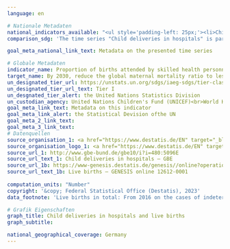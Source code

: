 ```yaml
---
language: en    

# Nationale Metadaten    
national_indicators_available: "<ul style='padding-left: 25px;'><li>Child deliveries in hospitals</li> <li> Live births in total</li></ul>"    
comparison_sdg: 'The time series "Child deliveries in hospitals" is partly compliant with the global metadata. The time series "Live births in total" provides additional information.'    

goal_meta_national_link_text: Metadata on the presented time series    

# Globale Metadaten    
indicator_name: Proportion of births attended by skilled health personnel    
target_name: By 2030, reduce the global maternal mortality ratio to less than 70 per 100,000 live births    
un_designated_tier_url: https://unstats.un.org/sdgs/iaeg-sdgs/tier-classification/    
un_designated_tier_url_text: Tier I    
un_desgnated_tier_alert: the United Nations Statistics Division    
un_custodian_agency: United Nations Children's Fund (UNICEF)<br>World Health Organization (WHO)    
goal_meta_link_text: Metadata on this indicator    
goal_meta_link_alert: the Statistical Devision ofthe UN    
goal_meta_2_link_text:     
goal_meta_3_link_text:         
# Datenquellen
source_organisation_1: <a href="https://www.destatis.de/EN" target="_blank"> Federal Statistical Office (Destatis) </a>
source_organisation_logo_1: <a href="https://www.destatis.de/EN" target="_blank"><img src="https://g205sdgs.github.io/sdg-indicators/public/OrgImgEn/destatis.png" alt="Logo destatis" style="height:60px; width:148px"/></a>
source_url_1: http://www.gbe-bund.de/gbe10/i?i=480:5096E
source_url_text_1: Child deliveries in hospitals – GBE
source_url_1b: https://www-genesis.destatis.de/genesis//online?operation=table&code=12612-0001&bypass=true&language=en
source_url_text_1b: Live births – GENESIS online 12612-0001
    
computation_units: "Number"    
copyright: '&copy; Federal Statistical Office (Destatis), 2023'    
data_footnote: 'Live births in total: From 2016 on the cases of indeterminate sex are included.'    

# Grafik Eigenschaften    
graph_title: Child deliveries in hospitals and live births
graph_subtitle:     

national_geographical_coverage: Germany    
---
```


<span></span>